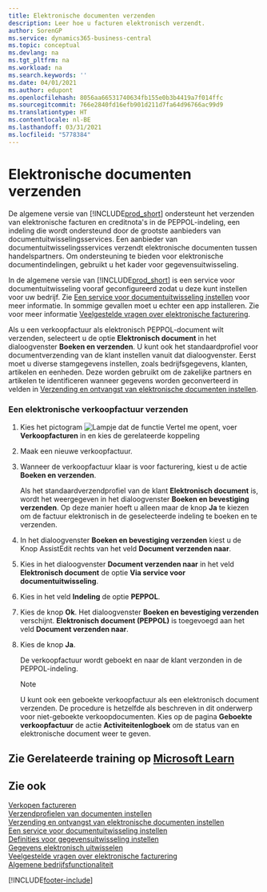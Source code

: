 ```yaml
---
title: Elektronische documenten verzenden
description: Leer hoe u facturen elektronisch verzendt.
author: SorenGP
ms.service: dynamics365-business-central
ms.topic: conceptual
ms.devlang: na
ms.tgt_pltfrm: na
ms.workload: na
ms.search.keywords: ''
ms.date: 04/01/2021
ms.author: edupont
ms.openlocfilehash: 8056aa66531740634fb155e0b3b4419a7f014ffc
ms.sourcegitcommit: 766e2840fd16efb901d211d7fa64d96766ac99d9
ms.translationtype: HT
ms.contentlocale: nl-BE
ms.lasthandoff: 03/31/2021
ms.locfileid: "5778384"
---
```

# <a name="send-electronic-documents"></a>Elektronische documenten verzenden

De algemene versie van [!INCLUDE[prod_short](includes/prod_short.md)] ondersteunt het verzenden van elektronische facturen en creditnota's in de PEPPOL-indeling, een indeling die wordt ondersteund door de grootste aanbieders van documentuitwisselingsservices. Een aanbieder van documentuitwisselingsservices verzendt elektronische documenten tussen handelspartners. Om ondersteuning te bieden voor elektronische documentindelingen, gebruikt u het kader voor gegevensuitwisseling.  

 In de algemene versie van [!INCLUDE[prod_short](includes/prod_short.md)] is een service voor documentuitwisseling vooraf geconfigureerd zodat u deze kunt instellen voor uw bedrijf. Zie [Een service voor documentuitwisseling instellen](across-how-to-set-up-a-document-exchange-service.md) voor meer informatie. In sommige gevallen moet u echter een app installeren. Zie voor meer informatie [Veelgestelde vragen over elektronische facturering](faq-electronic-invoicing.yml).  

 Als u een verkoopfactuur als elektronisch PEPPOL-document wilt verzenden, selecteert u de optie **Elektronisch document** in het dialoogvenster **Boeken en verzenden**. U kunt ook het standaardprofiel voor documentverzending van de klant instellen vanuit dat dialoogvenster. Eerst moet u diverse stamgegevens instellen, zoals bedrijfsgegevens, klanten, artikelen en eenheden. Deze worden gebruikt om de zakelijke partners en artikelen te identificeren wanneer gegevens worden geconverteerd in velden in [Verzending en ontvangst van elektronische documenten instellen](across-how-to-set-up-electronic-document-sending-and-receiving.md).  

### <a name="to-send-an-electronic-sales-invoice"></a>Een elektronische verkoopfactuur verzenden

1. Kies het pictogram ![Lampje dat de functie Vertel me opent](media/ui-search/search_small.png "Vertel me wat u wilt doen"), voer **Verkoopfacturen** in en kies de gerelateerde koppeling  

2. Maak een nieuwe verkoopfactuur.  

3. Wanneer de verkoopfactuur klaar is voor facturering, kiest u de actie **Boeken en verzenden**.  

     Als het standaardverzendprofiel van de klant **Elektronisch document** is, wordt het weergegeven in het dialoogvenster **Boeken en bevestiging verzenden**. Op deze manier hoeft u alleen maar de knop **Ja** te kiezen om de factuur elektronisch in de geselecteerde indeling te boeken en te verzenden.  

4. In het dialoogvenster **Boeken en bevestiging verzenden** kiest u de Knop AssistEdit rechts van het veld **Document verzenden naar**.  

5. Kies in het dialoogvenster **Document verzenden naar** in het veld **Elektronisch document** de optie **Via service voor documentuitwisseling**.  

6. Kies in het veld **Indeling** de optie **PEPPOL**.  

7. Kies de knop **Ok**. Het dialoogvenster **Boeken en bevestiging verzenden** verschijnt. **Elektronisch document (PEPPOL)** is toegevoegd aan het veld **Document verzenden naar**.  

8. Kies de knop **Ja**.  

     De verkoopfactuur wordt geboekt en naar de klant verzonden in de PEPPOL-indeling.  

    > [!NOTE]  
    >  U kunt ook een geboekte verkoopfactuur als een elektronisch document verzenden. De procedure is hetzelfde als beschreven in dit onderwerp voor niet-geboekte verkoopdocumenten. Kies op de pagina **Geboekte verkoopfactuur** de actie **Activiteitenlogboek** om de status van en elektronische document weer te geven.  

## <a name="see-related-training-at-microsoft-learn"></a>Zie Gerelateerde training op [Microsoft Learn](/learn/modules/electronic-documents-dynamics-365-business-central/index)

## <a name="see-also"></a>Zie ook

[Verkopen factureren](sales-how-invoice-sales.md)  
[Verzendprofielen van documenten instellen](sales-how-setup-document-send-profiles.md)  
[Verzending en ontvangst van elektronische documenten instellen](across-how-to-set-up-electronic-document-sending-and-receiving.md)  
[Een service voor documentuitwisseling instellen](across-how-to-set-up-a-document-exchange-service.md)  
[Definities voor gegevensuitwisseling instellen](across-how-to-set-up-data-exchange-definitions.md)  
[Gegevens elektronisch uitwisselen](across-data-exchange.md)  
[Veelgestelde vragen over elektronische facturering](faq-electronic-invoicing.yml)  
[Algemene bedrijfsfunctionaliteit](ui-across-business-areas.md)  


[!INCLUDE[footer-include](includes/footer-banner.md)]